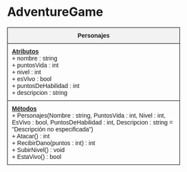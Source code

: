 # AdventureGame

<!-- Diagrama UML en HTML -->
<div style="display: inline-block; border: 1px solid black; font-family: Arial, sans-serif; width: 400px; text-align: center;">
  <!-- Clase -->
  <div style="background-color: #f2f2f2; font-weight: bold; padding: 10px; border-bottom: 1px solid black;">
    Personajes
  </div>
  <!-- Atributos -->
  <div style="padding: 10px; border-bottom: 1px solid black; text-align: left;">
    <u><b>Atributos</b></u><br>
    + nombre : string<br>
    + puntosVida : int<br>
    + nivel : int<br>
    + esVivo : bool<br>
    + puntosDeHabilidad : int<br>
    + descripcion : string
  </div>
  <!-- Métodos -->
  <div style="padding: 10px; text-align: left;">
    <u><b>Métodos</b></u><br>
    + Personajes(Nombre : string, PuntosVida : int, Nivel : int, EsVivo : bool, PuntosDeHabilidad : int, Descripcion : string = "Descripción no especificada")<br>
    + Atacar() : int<br>
    + RecibirDano(puntos : int) : int<br>
    + SubirNivel() : void<br>
    + EstaVivo() : bool
  </div>
</div>


